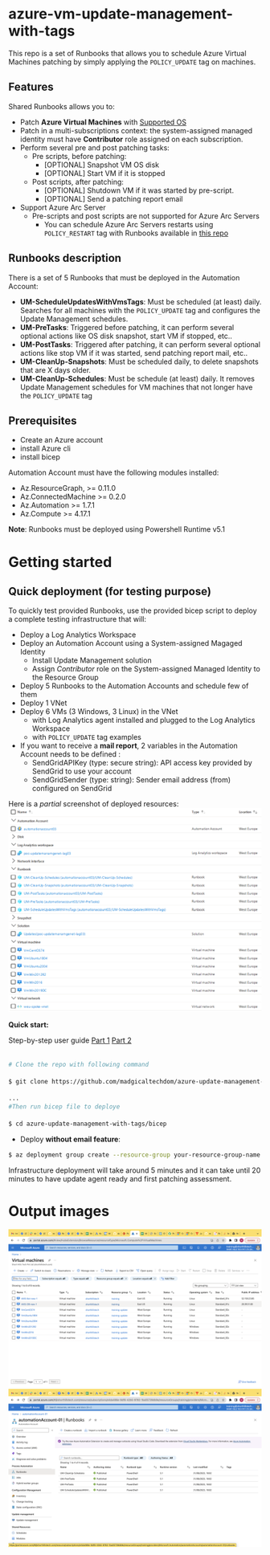# azure-vm-update-management-with-tags

This repo is a set of Runbooks that allows you to schedule Azure Virtual Machines patching by simply applying the `POLICY_UPDATE` tag on machines.

## Features

Shared Runbooks allows you to:
* Patch **Azure Virtual Machines** with [Supported OS](https://docs.microsoft.com/en-us/azure/automation/update-management/operating-system-requirements#supported-operating-systems)
* Patch in a multi-subscriptions context: the system-assigned managed identity must have **Contributor** role assigned on each subscription.
* Perform several pre and post patching tasks:
  * Pre scripts, before patching:
    * [OPTIONAL] Snapshot VM OS disk 
    * [OPTIONAL] Start VM if it is stopped 
  * Post scripts, after patching:
    * [OPTIONAL] Shutdown VM if it was started by pre-script.
    * [OPTIONAL] Send a patching report email
* Support Azure Arc Server
  * Pre-scripts and post scripts are not supported for Azure Arc Servers
    * You can schedule Azure Arc Servers restarts using `POLICY_RESTART` tag with Runbooks available in [this repo](https://github.com/madgicaltechdom/azure-vm-update-management-with-tags)


## Runbooks description

There is a set of 5 Runbooks that must be deployed in the Automation Account:
* **UM-ScheduleUpdatesWithVmsTags**: Must be scheduled (at least) daily. Searches for all machines with the `POLICY_UPDATE` tag and configures the Update Management schedules.
* **UM-PreTasks**: Triggered before patching, it can perform several optional actions like OS disk snapshot, start VM if stopped, etc..
* **UM-PostTasks**: Triggered after patching, it can perform several optional actions like stop VM if it was started, send patching report mail, etc..
* **UM-CleanUp-Snapshots**: Must be scheduled daily, to delete snapshots that are X days older.
* **UM-CleanUp-Schedules**: Must be schedule (at least) daily. It removes Update Management schedules for VM machines that not longer have the `POLICY_UPDATE` tag

## Prerequisites
  - Create an Azure account
  - install Azure cli
  - install bicep

Automation Account must have the following modules installed:
* Az.ResourceGraph, >= 0.11.0
* Az.ConnectedMachine >= 0.2.0
* Az.Automation >= 1.7.1
* Az.Compute >= 4.17.1

**Note**: Runbooks must be deployed using Powershell Runtime v5.1 

# Getting started

## Quick deployment (for testing purpose)

To quickly test provided Runbooks, use the provided bicep script to deploy a complete testing infrastructure that will: 
* Deploy a Log Analytics Workspace
* Deploy an Automation Account using a System-assigned Magaged Identity
  * Install Update Management solution
  * Assign *Contributor* role on the System-assigned Managed Identity to the Resource Group
* Deploy 5 Runbooks to the Automation Accounts and schedule few of them
* Deploy 1 VNet
* Deploy 6 VMs (3 Windows, 3 Linux) in the VNet
  * with Log Analytics agent installed and plugged to the Log Analytics Workspace
  * with `POLICY_UPDATE` tag examples
* If you want to receive a **mail report**, 2 variables in the Automation Account needs to be defined : 
  * SendGridAPIKey (type: secure string): API access key provided by SendGrid to use your account
  * SendGridSender (type: string): Sender email address (from) configured on SendGrid

Here is a *partial* screenshot of deployed resources:
![Infrastructure](docs/quickstart-infrastructure.png) 

**Quick start:**

Step-by-step user guide [Part 1](https://us05web.zoom.us/clips/share/BHVzMDQgG5b4qm6TZeEBrohDKyWQ9tNNJRBSiuXw38Ofe4BQF7k)
[Part 2](https://us05web.zoom.us/clips/share/BHVzMDQgoiTes0AggeOFVSbwUJjT6iX8KAp89ra77BqWaquBjN0)

```bash

# Clone the repo with following command

$ git clone https://github.com/madgicaltechdom/azure-update-management-with-tags.git

...
#Then run bicep file to deploye

$ cd azure-update-management-with-tags/bicep
```

* Deploy **without email feature**:
```bash
$ az deployment group create --resource-group your-resource-group-name --template-file main.bicep
```

Infrastructure deployment will take around 5 minutes and it can take until 20 minutes to have update agent ready and first patching assessment. 



# Output images
![VM machines](docs/vm-machines.png)
![Runbooks](docs/vm-runbook.png)